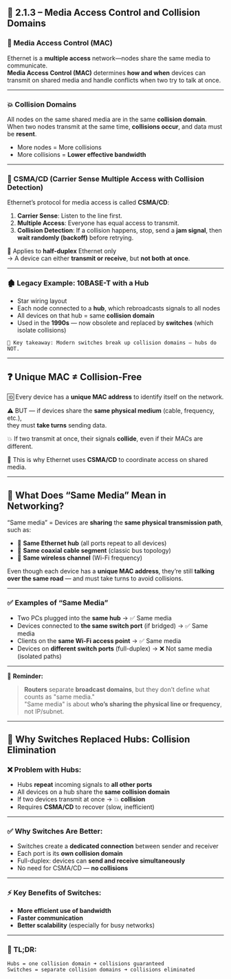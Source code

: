 ## 🧱 2.1.3 – Media Access Control and Collision Domains

### 🔄 Media Access Control (MAC)

Ethernet is a **multiple access** network—nodes share the same media to communicate.  
**Media Access Control (MAC)** determines **how and when** devices can transmit on shared media and handle conflicts when two try to talk at once.

---

### 💥 Collision Domains

All nodes on the same shared media are in the same **collision domain**.  
When two nodes transmit at the same time, **collisions occur**, and data must be **resent**.

- More nodes = More collisions
- More collisions = **Lower effective bandwidth**

---

### 📡 CSMA/CD (Carrier Sense Multiple Access with Collision Detection)

Ethernet’s protocol for media access is called **CSMA/CD**:

1. **Carrier Sense**: Listen to the line first.
2. **Multiple Access**: Everyone has equal access to transmit.
3. **Collision Detection**: If a collision happens, stop, send a **jam signal**, then **wait randomly (backoff)** before retrying.

📌 Applies to **half-duplex** Ethernet only  
→ A device can either **transmit or receive**, but **not both at once**.

---

### 🏚️ Legacy Example: 10BASE-T with a Hub

- Star wiring layout
- Each node connected to a **hub**, which rebroadcasts signals to all nodes
- All devices on that hub = same **collision domain**
- Used in the **1990s** — now obsolete and replaced by **switches** (which isolate collisions)

```text
🧠 Key takeaway: Modern switches break up collision domains — hubs do NOT.
```

---
## ❓ Unique MAC ≠ Collision-Free

🆔 Every device has a **unique MAC address** to identify itself on the network.

⚠️ BUT — if devices share the **same physical medium** (cable, frequency, etc.),  
they must **take turns** sending data.

💥 If two transmit at once, their signals **collide**, even if their MACs are different.

📌 This is why Ethernet uses **CSMA/CD** to coordinate access on shared media.

---
## 🔌 What Does “Same Media” Mean in Networking?

“Same media” = Devices are **sharing** the **same physical transmission path**, such as:

- 🔁 **Same Ethernet hub** (all ports repeat to all devices)
- 🔗 **Same coaxial cable segment** (classic bus topology)
- 📡 **Same wireless channel** (Wi-Fi frequency)

Even though each device has a **unique MAC address**, they’re still **talking over the same road** — and must take turns to avoid collisions.

---

### ✅ Examples of “Same Media”
- Two PCs plugged into the **same hub** → ✅ Same media
- Devices connected to **the same switch port** (if bridged) → ✅ Same media
- Clients on the **same Wi-Fi access point** → ✅ Same media
- Devices on **different switch ports** (full-duplex) → ❌ Not same media (isolated paths)

---

📌 **Reminder:**  
> **Routers** separate **broadcast domains**, but they don’t define what counts as "same media."  
> "Same media" is about **who’s sharing the physical line or frequency**, not IP/subnet.

---
## 🧠 Why Switches Replaced Hubs: Collision Elimination

### ❌ Problem with Hubs:
- Hubs **repeat** incoming signals to **all other ports**
- All devices on a hub share the **same collision domain**
- If two devices transmit at once → 💥 **collision**
- Requires **CSMA/CD** to recover (slow, inefficient)

---

### ✅ Why Switches Are Better:
- Switches create a **dedicated connection** between sender and receiver
- Each port is its **own collision domain**
- Full-duplex: devices can **send and receive simultaneously**
- No need for CSMA/CD — **no collisions**

---

### ⚡ Key Benefits of Switches:
- **More efficient use of bandwidth**
- **Faster communication**
- **Better scalability** (especially for busy networks)

---

### 📌 TL;DR:
```
Hubs = one collision domain ➜ collisions guaranteed
Switches = separate collision domains ➜ collisions eliminated
```
